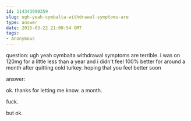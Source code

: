 ```yaml
---
id: 114343990359
slug: ugh-yeah-cymbalta-withdrawal-symptoms-are
type: answer
date: 2015-03-22 21:00:54 GMT
tags:
- Anonymous
---
```

question: ugh yeah cymbalta withdrawal symptoms are terrible. i was on 120mg for a little less than a year and i didn't feel 100% better for around a month after quitting cold turkey. hoping that you feel better soon

answer: <p>ok. thanks for letting me know. a month.</p><p>fuck.&nbsp;</p><p>but ok.</p>